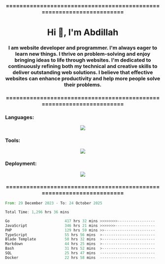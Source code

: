 <h3 align="center">=====================================================================</h3>
<h1 align="center">Hi 👋, I'm Abdillah</h1>
<h3 align="center">I am website developer and programmer. I'm always eager to learn new things. I thrive on problem-solving and enjoy bringing ideas to life through websites. I'm dedicated to continuously refining both my technical and creative skills to deliver outstanding web solutions. I believe that effective websites can enhance productivity and help more people solve their problems.</h3>
<h3 align="center">=====================================================================</h3>

<h3 align="left">Languages:</h3>
<p align="center">
  <a href="https://skillicons.dev">
    <img src="https://skillicons.dev/icons?i=go,nodejs,php,css,html,kotlin" />
  </a>
</p>

<h3 align="left">Tools:</h3>
<p align="center">
  <a href="https://skillicons.dev">
    <img src="https://skillicons.dev/icons?i=express,nextjs,postman,powershell,bash,nginx,arduino,laravel,androidstudio,react,prisma" />
  </a>
</p>

<h3 align="left">Deployment:</h3>
<p align="center">
  <a href="https://skillicons.dev">
    <img src="https://skillicons.dev/icons?i=git,github,docker,aws,jenkins,prometheus,grafana,mongodb,postgres,mysql" />
  </a>
</p>

<h3 align="center">=====================================================================</h3>

<!--START_SECTION:waka-->

```rust
From: 29 December 2023 - To: 24 October 2025

Total Time: 1,296 hrs 36 mins

Go                         417 hrs 32 mins >>>>>>>>-----------------   31.90 %
JavaScript                 346 hrs 21 mins >>>>>>>------------------   26.46 %
PHP                        129 hrs 59 mins >>-----------------------   09.93 %
TypeScript                 55 hrs 56 mins  >------------------------   04.27 %
Blade Template             50 hrs 32 mins  >------------------------   03.86 %
Markdown                   44 hrs 25 mins  >------------------------   03.39 %
Bash                       31 hrs 52 mins  >------------------------   02.43 %
SQL                        25 hrs 47 mins  -------------------------   01.97 %
Docker                     22 hrs 58 mins  -------------------------   01.75 %
```

<!--END_SECTION:waka-->
<!---
Abedmuh/Abedmuh is a ✨ special ✨ repository because its `README.md` (this file) appears on your GitHub profile.
You can click the Preview link to take a look at your changes.
--->
